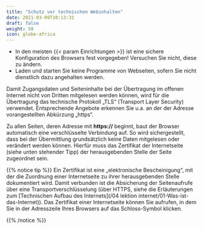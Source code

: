 ```yaml
---
title: "Schutz vor technischen Webinhalten"
date: 2021-03-09T10:13:31
draft: false
weight: 50
icon: globe-africa
---
```

- In den meisten {{< param Einrichtungen >}} ist eine sichere Konfiguration des Browsers fest vorgegeben! Versuchen Sie nicht, diese zu ändern.
- Laden und starten Sie keine Programme von Webseiten, sofern Sie nicht dienstlich dazu angehalten werden.

Damit Zugangsdaten und Seiteninhalte bei der Übertragung im offenen Internet nicht von Dritten mitgelesen werden können, wird für die Übertragung das technische Protokoll „TLS“ (Transport Layer Security) verwendet. Entsprechende Angebote erkennen Sie u.a. an der der Adresse vorangestellten Abkürzung „https“.

Zu allen Seiten, deren Adresse mit **https://** beginnt, baut der Browser automatisch eine verschlüsselte Verbindung auf. So wird sichergestellt, dass bei der Übermittlung grundsätzlich keine Daten mitgelesen oder verändert werden können. Hierfür muss das Zertifikat der Internetseite (siehe unten stehender Tipp) der herausgebenden Stelle der Seite zugeordnet sein.

{{% notice tip %}}
Ein Zertifikat ist eine „elektronische Bescheinigung“, mit der die Zuordnung  einer Internetseite zu ihrer herausgebenden Stelle dokumentiert wird. Damit verbunden ist die Absicherung der Seitenaufrufe über eine Transportverschlüsselung (über HTTPS, siehe die Erläuterungen zum [Technischen Aufbau des Internets](/04 lektion internet/01-Was-ist-das-Internet)).
Das Zertifikat einer Internetseite können Sie aufrufen, in dem Sie in der Adresszeile Ihres Browsers auf das Schloss-Symbol klicken.

{{% /notice %}}
